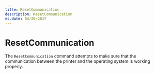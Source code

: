 ```yaml
---
title: ResetCommunication
description: ResetCommunication
ms.date: 04/20/2017
---
```


# ResetCommunication


The `ResetCommunication` command attempts to make sure that the communication between the printer and the operating system is working properly.

 

 




